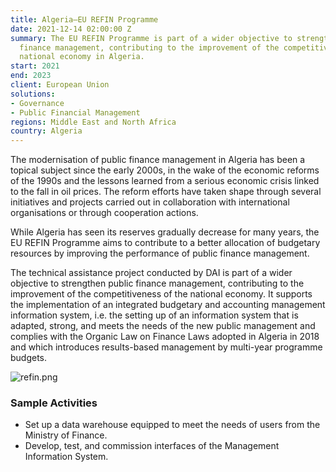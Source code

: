 ```yaml
---
title: Algeria—EU REFIN Programme
date: 2021-12-14 02:00:00 Z
summary: The EU REFIN Programme is part of a wider objective to strengthen public
  finance management, contributing to the improvement of the competitiveness of the
  national economy in Algeria.
start: 2021
end: 2023
client: European Union
solutions:
- Governance
- Public Financial Management
regions: Middle East and North Africa
country: Algeria
---
```


The modernisation of public finance management in Algeria has been a topical subject since the early 2000s, in the wake of the economic reforms of the 1990s and the lessons learned from a serious economic crisis linked to the fall in oil prices. The reform efforts have taken shape through several initiatives and projects carried out in collaboration with international organisations or through cooperation actions.  

While Algeria has seen its reserves gradually decrease for many years, the EU REFIN Programme aims to contribute to a better allocation of budgetary resources by improving the performance of public finance management. 

The technical assistance project conducted by DAI is part of a wider objective to strengthen public finance management, contributing to the improvement of the competitiveness of the national economy. It supports the implementation of an integrated budgetary and accounting management information system, i.e. the setting up of an information system that is adapted, strong, and meets the needs of the new public management and complies with the Organic Law on Finance Laws adopted in Algeria in 2018 and which introduces results-based management by multi-year programme budgets.

![refin.png](/uploads/refin.png)

### Sample Activities

* Set up a data warehouse equipped to meet the needs of users from the Ministry of Finance.
* Develop, test, and commission interfaces of the Management Information System.